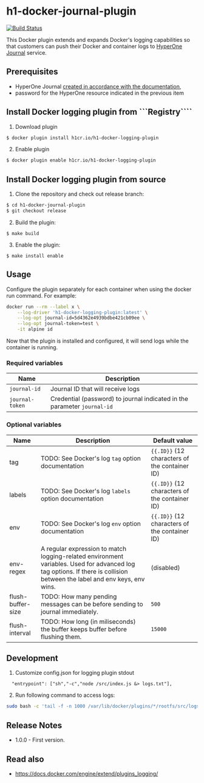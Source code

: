 # h1-docker-journal-plugin

[![Build Status](https://travis-ci.com/hyperonecom/h1-docker-journal-plugin.svg?branch=master)](https://travis-ci.com/hyperonecom/h1-docker-journal-plugin)

This Docker plugin extends and expands Docker's logging capabilities so that customers can push their Docker and container logs to [HyperOne Journal](http://www.hyperone.com/services/storage/logArchive/) service.

## Prerequisites

* HyperOne Journal [created in accordance with the documentation](http://www.hyperone.com/services/storage/journal/guides/creating.html),
* password for the HyperOne resource indicated in the previous item

## Install Docker logging plugin from ```Registry````

1. Download plugin

```bash
$ docker plugin install h1cr.io/h1-docker-logging-plugin
```

2. Enable plugin

```bash
$ docker plugin enable h1cr.io/h1-docker-logging-plugin
```

## Install Docker logging plugin from source

1. Clone the repository and check out release branch:

```bash
$ cd h1-docker-journal-plugin
$ git checkout release
```

2. Build the plugin:

```
$ make build
```

3. Enable the plugin:

```.env
$ make install enable
```

## Usage

Configure the plugin separately for each container when using the docker run command. For example:

```bash
docker run --rm --label x \
	--log-driver 'h1-docker-logging-plugin:latest' \
	--log-opt journal-id=5d4362e4939bdbe421cb09ee \
	--log-opt journal-token=test \
	-it alpine id
```

Now that the plugin is installed and configured, it will send logs while the container is running.

### Required variables

| Name | Description |
| -----| ------------
| ```journal-id``` | Journal ID that will receive logs
| ```journal-token``` | Credential (password) to journal indicated in the parameter ```journal-id```

### Optional variables

|       Name        |                                                                               Description                                                                               |                   Default value                   |
| ----------------- | ----------------------------------------------------------------------------------------------------------------------------------------------------------------------- | ------------------------------------------------- |
| tag               | TODO: See Docker's log ```tag``` option documentation                                                                                                                   | ```{{.ID}}``` (12 characters of the container ID) |
| labels            | TODO: See Docker's log ```labels``` option documentation                                                                                                                | ```{{.ID}}``` (12 characters of the container ID) |
| env               | TODO: See Docker's log ```env``` option documentation                                                                                                                   | ```{{.ID}}``` (12 characters of the container ID) |
| env-regex         | A regular expression to match logging-related environment variables. Used for advanced log tag options. If there is collision between the label and env keys, env wins. | (disabled)                                        |
| flush-buffer-size | TODO: How many pending messages can be before sending to journal immediately.                                                                                           | ```500```                                         |
| flush-interval    | TODO: How long (in miliseconds) the buffer keeps buffer before flushing them.                                                                                           | ```15000```                                       |

## Development

1. Customize config.json for logging plugin stdout

```.env
  "entrypoint": ["sh","-c","node /src/index.js &> logs.txt"],
```

2. Run following command to access logs:

```bash
sudo bash -c 'tail -f -n 1000 /var/lib/docker/plugins/*/rootfs/src/logs.txt'
```

## Release Notes

* 1.0.0 - First version.

## Read also

* https://docs.docker.com/engine/extend/plugins_logging/
